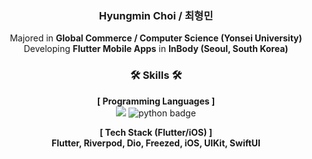 <div align="center">
  
###  Hyungmin Choi / 최형민
Majored in **Global Commerce / Computer Science (Yonsei University)**<br> Developing **Flutter Mobile Apps** in **InBody (Seoul, South Korea)**<br>

### 🛠️ Skills 🛠️
**[ Programming Languages ]**<br>
<img src="https://img.shields.io/badge/swift-F05138?style=for-the-badge&logo=swift&logoColor=white"> 
![python badge](https://img.shields.io/badge/-PYTHON-%23F7DF1E?style=for-the-badge&logo=Python&logoColor=white&color=3776AB)

**[ Tech Stack (Flutter/iOS) ]**<br>
**Flutter, Riverpod, Dio, Freezed, iOS, UIKit, SwiftUI**

</div>
